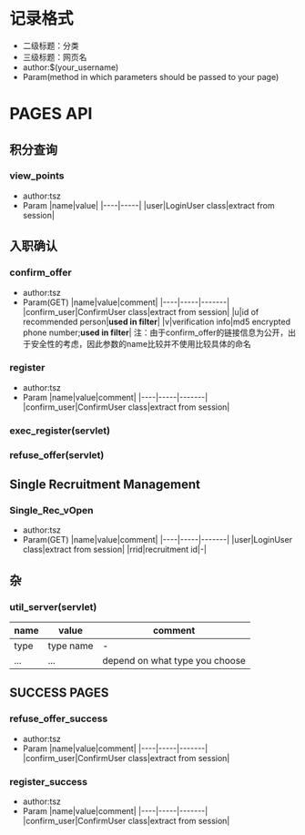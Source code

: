 # 记录格式
- 二级标题：分类
- 三级标题：网页名
- author:$(your_username)
- Param(method in which parameters should be passed to your page)

# PAGES API
## 积分查询
### view_points
- author:tsz
- Param
|name|value|
|----|-----|
|user|LoginUser class|extract from session|

## 入职确认
### confirm_offer
- author:tsz
- Param(GET)
|name|value|comment|
|----|-----|-------|
|confirm_user|ConfirmUser class|extract from session|
|u|id of recommended person|**used in filter**|
|v|verification info|md5 encrypted phone number;**used in filter**|
注：由于confirm_offer的链接信息为公开，出于安全性的考虑，因此参数的name比较并不使用比较具体的命名

### register
- author:tsz
- Param
|name|value|comment|
|----|-----|-------|
|confirm_user|ConfirmUser class|extract from session|

### exec_register(servlet)
### refuse_offer(servlet)

## Single Recruitment Management
### Single_Rec_vOpen
- author:tsz
- Param(GET)
|name|value|comment|
|----|-----|-------|
|user|LoginUser class|extract from session|
|rrid|recruitment id|-|

## 杂
### util_server(servlet)
|name|value|comment|
|----|-----|-------|
|type|type name|-|
|...|...|depend on what type you choose|

## SUCCESS PAGES
### refuse_offer_success
- author:tsz
- Param
|name|value|comment|
|----|-----|-------|
|confirm_user|ConfirmUser class|extract from session|

### register_success
- author:tsz
- Param
|name|value|comment|
|----|-----|-------|
|confirm_user|ConfirmUser class|extract from session|